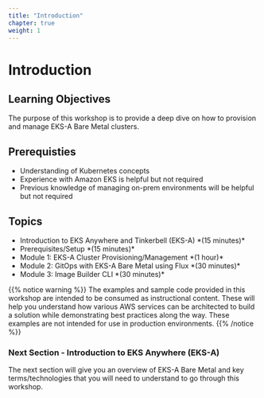 ```yaml
---
title: "Introduction"
chapter: true
weight: 1
---
```


# Introduction

## Learning Objectives

The purpose of this workshop is to provide a deep dive on how to provision and manage EKS-A Bare Metal clusters. 

## Prerequisties
- Understanding of Kubernetes concepts
- Experience with Amazon EKS is helpful but not required
- Previous knowledge of managing on-prem environments will be helpful but not required

## Topics 
<ul>
    <li> Introduction to EKS Anywhere and Tinkerbell (EKS-A) *(15 minutes)* </li>
    <li> Prerequisites/Setup *(15 minutes)* </li>
    <li> Module 1: EKS-A Cluster Provisioning/Management *(1 hour)* </li>
    <li> Module 2: GitOps with EKS-A Bare Metal using Flux *(30 minutes)* </li>
    <li> Module 3: Image Builder CLI *(30 minutes)* </li>
</ul>



{{% notice warning %}}
The examples and sample code provided in this workshop are intended to be consumed as instructional content. These will help you understand how various AWS services can be architected to build a solution while demonstrating best practices along the way. These examples are not intended for use in production environments.
{{% /notice %}}

### Next Section - Introduction to EKS Anywhere (EKS-A)
The next section will give you an overview of EKS-A Bare Metal and key terms/technologies that you will need to understand to go through this workshop.